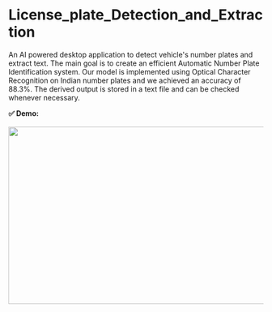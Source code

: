 # License_plate_Detection_and_Extraction
An AI powered desktop application to detect vehicle's number plates and extract text. 
The main goal is to create an efficient Automatic Number Plate Identification system. Our model is implemented using Optical Character Recognition on Indian number plates and we achieved an accuracy of 88.3%. The derived output is stored in a text file and can be checked whenever necessary.

<b>✅ Demo:</b><br><br>
<a href="https://www.youtube.com/watch?v=TkR3-tN4wdY"><img src="https://github.com/snehitvaddi/License_plate_Detection_and_Text_Extraction/blob/main/Screenshot%20(9).png" width="600" height="350"></a>
